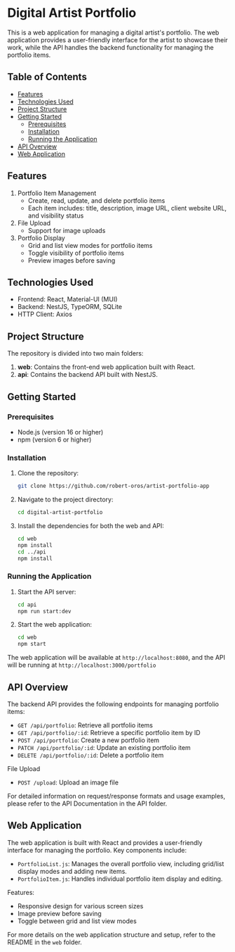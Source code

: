 # Digital Artist Portfolio

This is a web application for managing a digital artist's portfolio. The web application provides a user-friendly interface for the artist to showcase their work, while the API handles the backend functionality for managing the portfolio items.

## Table of Contents
- [Features](#features)
- [Technologies Used](#technologies-used)
- [Project Structure](#project-structure)
- [Getting Started](#getting-started)
   - [Prerequisites](#prerequisites)
   - [Installation](#installation)
   - [Running the Application](#running-the-application)
- [API Overview](#api-overview)
- [Web Application](#web-application)

## Features
1. Portfolio Item Management
    - Create, read, update, and delete portfolio items
    - Each item includes: title, description, image URL, client website URL, and visibility status
2. File Upload
    - Support for image uploads
3. Portfolio Display
    - Grid and list view modes for portfolio items
    - Toggle visibility of portfolio items
    - Preview images before saving

## Technologies Used
- Frontend: React, Material-UI (MUI)
- Backend: NestJS, TypeORM, SQLite
- HTTP Client: Axios

## Project Structure
The repository is divided into two main folders:
1. **web**: Contains the front-end web application built with React.
2. **api**: Contains the backend API built with NestJS.

## Getting Started
### Prerequisites
- Node.js (version 16 or higher)
- npm (version 6 or higher)


### Installation

1. Clone the repository:
    ```bash
    git clone https://github.com/robert-oros/artist-portfolio-app
    ```

2. Navigate to the project directory:
    ```bash
    cd digital-artist-portfolio
    ```

3. Install the dependencies for both the web and API:
    ```bash
    cd web
    npm install
    cd ../api
    npm install
    ```

### Running the Application
1. Start the API server:
    ```bash
    cd api
    npm run start:dev
    ```

2. Start the web application:
    ```bash
    cd web
    npm start
    ```

The web application will be available at `http://localhost:8080`, and the API will be running at `http://localhost:3000/portfolio`

## API Overview
The backend API provides the following endpoints for managing portfolio items:
- `GET /api/portfolio`: Retrieve all portfolio items
- `GET /api/portfolio/:id`: Retrieve a specific portfolio item by ID
- `POST /api/portfolio`: Create a new portfolio item
- `PATCH /api/portfolio/:id`: Update an existing portfolio item
- `DELETE /api/portfolio/:id`: Delete a portfolio item

File Upload
- `POST /upload`: Upload an image file

For detailed information on request/response formats and usage examples, please refer to the API Documentation in the API folder.

## Web Application
The web application is built with React and provides a user-friendly interface for managing the portfolio. Key components include:

- `PortfolioList.js`: Manages the overall portfolio view, including grid/list display modes and adding new items.
- `PortfolioItem.js`: Handles individual portfolio item display and editing.

Features:
- Responsive design for various screen sizes
- Image preview before saving
- Toggle between grid and list view modes

For more details on the web application structure and setup, refer to the README in the `web` folder.
